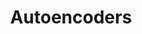 ---
title: "Autoencoders"

categories: ['']

tags: ['Autoencoders']

arwords: 'شبكة التشفير الآلي'

arexps: []

enwords: ['Autoencoders']

enexps: []

arlexicons: 'ش'

enlexicons: 'A'

authors: ['Ruqayya Roshdy']

translators: ['']

citations: 'تطبيقات الذكاء الاصطناعي في خدمة اللغة العربية'

sources: 'مركز الملك عبدالله بن عبدالعزيز الدولي لخدمة اللغة العربية'

word: "true"

slug: ""
---